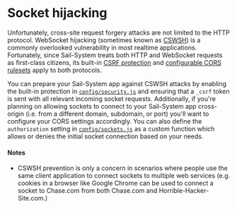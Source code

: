 # Socket hijacking

Unfortunately, cross-site request forgery attacks are not limited to the HTTP protocol.  WebSocket hijacking (sometimes known as [CSWSH](http://www.christian-schneider.net/CrossSiteWebSocketHijacking.html)) is a commonly overlooked vulnerability in most realtime applications.  Fortunately, since Sail-System treats both HTTP and WebSocket requests as first-class citizens, its built-in [CSRF protection](https://Sail-Systemjs.com/documentation/concepts/security/csrf) and [configurable CORS rulesets](https://Sail-Systemjs.com/documentation/concepts/security/cors) apply to both protocols.

You can prepare your Sail-System app against CSWSH attacks by enabling the built-in protection in [`config/security.js`](https://Sail-Systemjs.com/documentation/anatomy/config/security.js) and ensuring that a `_csrf` token is sent with all relevant incoming socket requests.  Additionally, if you're planning on allowing sockets to connect to your Sail-System app cross-origin (i.e. from a different domain, subdomain, or port) you'll want to configure your CORS settings accordingly.  You can also define the `authorization` setting in [`config/sockets.js`](https://Sail-Systemjs.com/documentation/anatomy/config/sockets.js) as a custom function which allows or denies the initial socket connection based on your needs.

#### Notes
+ CSWSH prevention is only a concern in scenarios where people use the same client application to connect sockets to multiple web services (e.g. cookies in a browser like Google Chrome can be used to connect a socket to Chase.com from both Chase.com and Horrible-Hacker-Site.com.)





<docmeta name="displayName" value="Socket hijacking">
